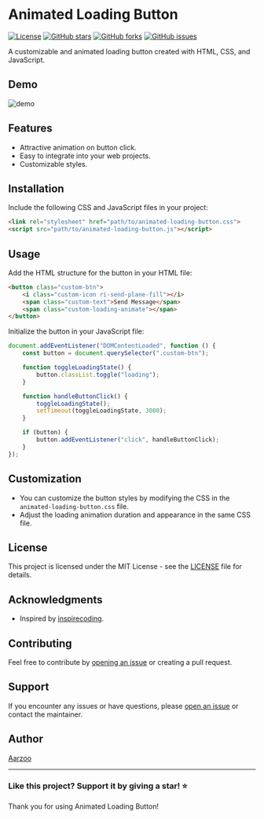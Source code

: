 # Animated Loading Button

[![License](https://img.shields.io/badge/License-MIT-blue.svg)](https://opensource.org/licenses/MIT)
[![GitHub stars](https://img.shields.io/github/stars/withaarzoo/Animated-Loading-Button)](https://github.com/withaarzoo/Animated-Loading-Button/stargazers)
[![GitHub forks](https://img.shields.io/github/forks/withaarzoo/Animated-Loading-Button)](https://github.com/withaarzoo/Animated-Loading-Button/network)
[![GitHub issues](https://img.shields.io/github/issues/withaarzoo/Animated-Loading-Button)](https://github.com/withaarzoo/Animated-Loading-Button/issues)

A customizable and animated loading button created with HTML, CSS, and JavaScript.

## Demo

![demo](https://github.com/withaarzoo/Animated-Loading-Button/assets/59678435/32555eb7-6c48-4a5f-892f-f0beae46ead0)

## Features

- Attractive animation on button click.
- Easy to integrate into your web projects.
- Customizable styles.

## Installation

Include the following CSS and JavaScript files in your project:

```html
<link rel="stylesheet" href="path/to/animated-loading-button.css">
<script src="path/to/animated-loading-button.js"></script>
```

## Usage

Add the HTML structure for the button in your HTML file:

```html
<button class="custom-btn">
    <i class="custom-icon ri-send-plane-fill"></i>
    <span class="custom-text">Send Message</span>
    <span class="custom-loading-animate"></span>
</button>
```

Initialize the button in your JavaScript file:

```javascript
document.addEventListener("DOMContentLoaded", function () {
    const button = document.querySelector(".custom-btn");

    function toggleLoadingState() {
        button.classList.toggle("loading");
    }

    function handleButtonClick() {
        toggleLoadingState();
        setTimeout(toggleLoadingState, 3000);
    }

    if (button) {
        button.addEventListener("click", handleButtonClick);
    }
});
```

## Customization

- You can customize the button styles by modifying the CSS in the `animated-loading-button.css` file.
- Adjust the loading animation duration and appearance in the same CSS file.

## License

This project is licensed under the MIT License - see the [LICENSE](LICENSE) file for details.

## Acknowledgments

- Inspired by [inspirecoding](https://codepen.io/inspirecoding).

## Contributing

Feel free to contribute by [opening an issue](https://github.com/withaarzoo/Animated-Loading-Button/issues) or creating a pull request.

## Support

If you encounter any issues or have questions, please [open an issue](https://github.com/withaarzoo/Animated-Loading-Button/issues) or contact the maintainer.

## Author

[Aarzoo](https://www.youtube.com/@codewithaarzoo)

---

### Like this project? Support it by giving a star! ⭐

Thank you for using Animated Loading Button!
